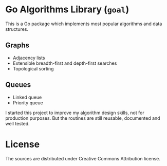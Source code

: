 Go Algorithms Library (`goal`)
==============================

This is a Go package which implements most popular algorithms
and data structures.

Graphs
------
* Adjacency lists
* Extensible breadth-first and depth-first searches
* Topological sorting

Queues
------
* Linked queue
* Priority queue

I started this project to improve my algorithm design skills, not for
production purposes. But the routines are still reusable, documented
and well tested.

License
=======

The sources are distributed under Creative Commons Attribution license.
